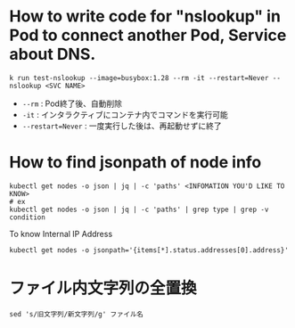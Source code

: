 # How to write code for "nslookup" in Pod to connect another Pod, Service about DNS.
```
k run test-nslookup --image=busybox:1.28 --rm -it --restart=Never -- nslookup <SVC NAME> 
```
- ```--rm``` : Pod終了後、自動削除
- ```-it``` : インタラクティブにコンテナ内でコマンドを実行可能
- ```--restart=Never``` : 一度実行した後は、再起動せずに終了

# How to find jsonpath of node info
```
kubectl get nodes -o json | jq | -c 'paths' <INFOMATION YOU'D LIKE TO KNOW>
# ex
kubectl get nodes -o json | jq | -c 'paths' | grep type | grep -v condition
```
To know Internal IP Address
```
kubectl get nodes -o jsonpath='{items[*].status.addresses[0].address}'
```
# ファイル内文字列の全置換
```
sed 's/旧文字列/新文字列/g' ファイル名
```
